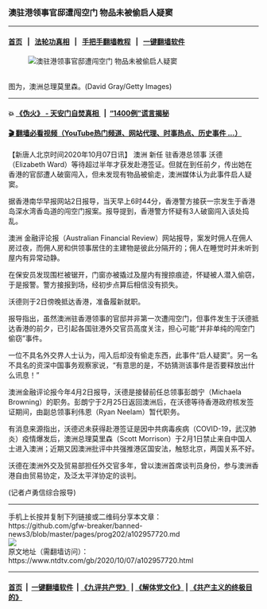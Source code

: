 ### 澳驻港领事官邸遭闯空门 物品未被偷启人疑窦
------------------------

#### [首页](https://github.com/gfw-breaker/banned-news3/blob/master/README.md) &nbsp;&nbsp;|&nbsp;&nbsp; [法轮功真相](https://github.com/begood0513/basic/blob/master/README.md)  &nbsp;&nbsp;|&nbsp;&nbsp; [手把手翻墙教程](https://github.com/gfw-breaker/guides/wiki)  &nbsp;&nbsp;|&nbsp;&nbsp; [一键翻墙软件](https://github.com/gfw-breaker/nogfw/blob/master/README.md)  



<div><div class="featured_image">
 <figure>
  <img alt="澳驻港领事官邸遭闯空门 物品未被偷启人疑窦" src="https://i.ntdtv.com/assets/uploads/2020/10/GettyImages-1255125788-800x450.jpg"/>
 </figure><br/>
 <span class="caption">
  图为，澳洲总理莫里森。(David Gray/Getty Images)
 </span>
</div>
</div><hr/>

#### 💥 [《伪火》 - 天安门自焚真相 ](http://158.247.195.190:10000/videos/blog/weihuo.html)&nbsp; |&nbsp; [“1400例”谎言揭秘  ](http://158.247.195.190:10000/videos/blog/jiexi1400.html)

#### [ 🎬  翻墙必看视频（YouTube热门频道、网站代理、时事热点、历史事件 ...）](https://github.com/gfw-breaker/links/blob/master/banned.md)

<div><div class="post_content" itemprop="articleBody">
 <p>
  【新唐人北京时间2020年10月07日讯】
  <ok href="https://www.ntdtv.com/gb/澳洲.htm">
   澳洲
  </ok>
  新任
  <ok href="https://www.ntdtv.com/gb/驻香港总领事.htm">
   驻香港总领事
  </ok>
  沃德（Elizabeth Ward）等待超过半年才获发赴港签证。但就在到任前夕，传出她在香港的官邸遭人破窗闯入，但未发现有物品被偷走，澳洲媒体认为此事件启人疑窦。
 </p>
 <p>
  据香港南华早报网站2日报导，当天早上6时44分，香港警方接获一宗发生于香港岛深水湾香岛道的闯空门报案。报导提到，香港警方怀疑有3人破窗闯入该处捣乱。
 </p>
 <p>
  <ok href="https://www.ntdtv.com/gb/澳洲.htm">
   澳洲
  </ok>
  金融评论报（Australian Financial Review）网站报导，案发时佣人在佣人房过夜，而佣人房和供领事居住的主建物是彼此分隔开的；佣人在睡觉时并未听到屋内有异常动静。
 </p>
 <p>
  在保安员发现围栏被锯开，门窗亦被撬过及屋内有搜掠痕迹，怀疑被人潜入偷窃，于是报警。警方接报到场，经初步点算后相信没有损失。
 </p>
 <p>
  沃德则于2日傍晚抵达香港，准备履新就职。
 </p>
 <p>
  报导指出，虽然澳洲驻香港领事的官邸并非第一次遭闯空门，但事件发生于沃德抵达香港的前夕，已引起各国驻港外交官员高度关注，担心可能“并非单纯的闯空门偷窃”事件。
 </p>
 <p>
  一位不具名外交界人士认为，闯入后却没有偷走东西，此事件“启人疑窦”。另一名不具名的资深中国事务观察家说，“有意思的是，不妨猜测该事件是否要释放出什么讯息！”
 </p>
 <p>
  澳洲金融评论报今年4月2日报导，沃德是接替前任总领事彭朗宁（Michaela Browning）的职务。彭朗宁于2月25日返回澳洲后，在沃德等待香港政府核发签证期间，由副总领事利伟恩（Ryan Neelam）暂代职务。
 </p>
 <p>
  有消息来源指出，沃德迟未获得赴港签证是因中共病毒疾病（COVID-19，武汉肺炎）疫情爆发后，澳洲总理莫里森（Scott Morrison）于2月1日禁止来自中国人士进入澳洲；近期又因澳洲批评中共强推港区国安法，触怒北京，两国关系不好。
 </p>
 <p>
  沃德在澳洲外交及贸易部担任外交官多年，曾以澳洲首席谈判员身份，参与澳洲香港自由贸易协定，及泛太平洋协定的谈判。
 </p>
 <p>
  (记者卢勇信综合报导)
 </p>
 <div class="single_ad">
 </div>
</div>
</div>
<hr/>
手机上长按并复制下列链接或二维码分享本文章：<br/>
https://github.com/gfw-breaker/banned-news3/blob/master/pages/prog202/a102957720.md <br/>
<a href='https://github.com/gfw-breaker/banned-news3/blob/master/pages/prog202/a102957720.md'><img src='https://github.com/gfw-breaker/banned-news3/blob/master/pages/prog202/a102957720.md.png'/></a> <br/>
原文地址（需翻墙访问）：https://www.ntdtv.com/gb/2020/10/07/a102957720.html


------------------------
#### [首页](https://github.com/gfw-breaker/banned-news3/blob/master/README.md) &nbsp;|&nbsp; [一键翻墙软件](https://github.com/gfw-breaker/nogfw/blob/master/README.md) &nbsp;| [《九评共产党》](https://github.com/gfw-breaker/9ping.md/blob/master/README.md#九评之一评共产党是什么) | [《解体党文化》](https://github.com/gfw-breaker/jtdwh.md/blob/master/README.md) | [《共产主义的终极目的》](https://github.com/gfw-breaker/gczydzjmd.md/blob/master/README.md)


<img src='http://gfw-breaker.win/banned-news3/pages/prog202/a102957720.md' width='0px' height='0px'/>